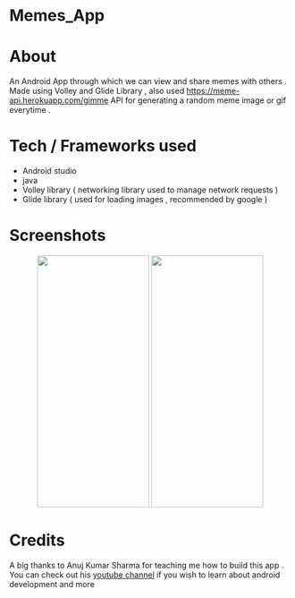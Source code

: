 # Memes_App

# About
An Android App through which we can view and share memes with others .
Made using Volley and Glide Library , also used https://meme-api.herokuapp.com/gimme API for generating a random meme image or gif everytime .

# Tech / Frameworks used
- Android studio
- java
- Volley library ( networking library used to manage network requests )
- Glide library ( used for loading images , recommended by google )

# Screenshots
<p align="center">
  <img src="https://user-images.githubusercontent.com/76201176/118447366-50ebfc00-b70e-11eb-821e-8fb17a45a60c.jpeg" width = "200" height = "450">
  <img src="https://user-images.githubusercontent.com/76201176/118447472-6fea8e00-b70e-11eb-960f-ce4d1d95fb68.jpeg" width = "200" height = "450">
</p>

# Credits
A big thanks to Anuj Kumar Sharma for teaching me how to build this app . 
You can check out his [youtube channel](https://youtube.com/c/AnujBhaiya) if you wish to learn about android development and more  
